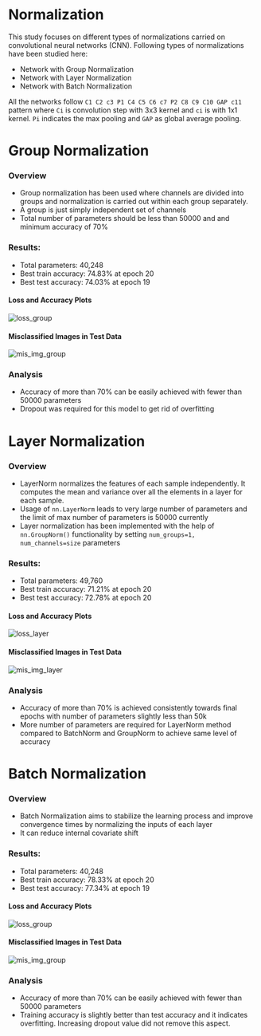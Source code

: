 # Normalization 

This study focuses on different types of normalizations carried on convolutional neural networks (CNN). Following types of normalizations have been studied here:
 
- Network with Group Normalization
- Network with Layer Normalization
- Network with Batch Normalization

All the networks follow `C1 C2 c3 P1 C4 C5 C6 c7 P2 C8 C9 C10 GAP c11` pattern where `Ci` is convolution step with 3x3 kernel and `ci` is with 1x1 kernel. `Pi` indicates the max pooling and `GAP` as global average pooling.

# Group Normalization
### Overview
- Group normalization has been used where channels are divided into groups and normalization is carried out within each group separately.
- A group is just simply independent set of channels
- Total number of parameters should be less than 50000 and and minimum accuracy of 70% 

### Results:
- Total parameters: 40,248
- Best train accuracy: 74.83% at epoch 20
- Best test accuracy: 74.03% at epoch 19

#### Loss and Accuracy Plots
![loss_group](plots/loss_group_norm.png)

#### Misclassified Images in Test Data
![mis_img_group](plots/misclass_group.png)


### Analysis
- Accuracy of more than 70% can be easily achieved with fewer than 50000 parameters
- Dropout was required for this model to get rid of overfitting

# Layer Normalization
### Overview
- LayerNorm normalizes the features of each sample independently. It computes the mean and variance over all the elements in a layer for each sample.
- Usage of `nn.LayerNorm` leads to very large number of parameters and the limit of max number of parameters is 50000 currently
- Layer normalization has been implemented with the help of `nn.GroupNorm()` functionality by setting `num_groups=1, num_channels=size` parameters

### Results:
- Total parameters: 49,760
- Best train accuracy: 71.21% at epoch 20
- Best test accuracy: 72.78% at epoch 20

#### Loss and Accuracy Plots
![loss_layer](plots/loss_layer_norm.png)

#### Misclassified Images in Test Data
![mis_img_layer](plots/misclass_layer_norm.png)


### Analysis
- Accuracy of more than 70% is achieved consistently towards final epochs with number of parameters slightly less than 50k
- More number of parameters are required for LayerNorm method compared to BatchNorm and GroupNorm to achieve same level of accuracy

# Batch Normalization
### Overview
- Batch Normalization aims to stabilize the learning process and improve convergence times by normalizing the inputs of each layer
- It can reduce internal covariate shift

### Results:
- Total parameters: 40,248
- Best train accuracy: 78.33% at epoch 20
- Best test accuracy: 77.34% at epoch 19

#### Loss and Accuracy Plots
![loss_group](plots/loss_batch_norm.png)

#### Misclassified Images in Test Data
![mis_img_group](plots/misclass_batch_norm.png)


### Analysis
- Accuracy of more than 70% can be easily achieved with fewer than 50000 parameters
- Training accuracy is slightly better than test accuracy and it indicates overfitting. Increasing dropout value did not remove this aspect.

